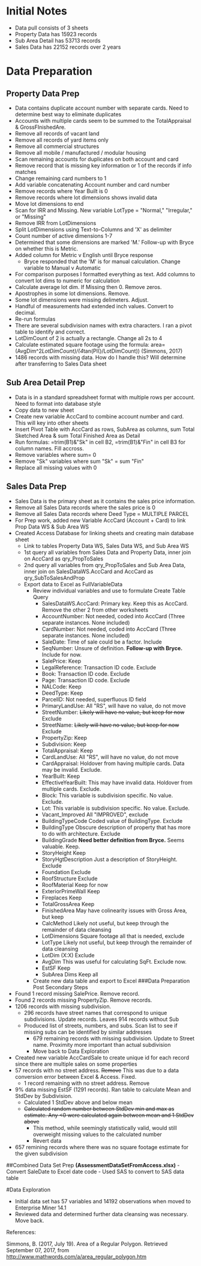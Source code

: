 # Initial Notes
- Data pull consists of 3 sheets
- Property Data has 15923 records
- Sub Area Detail has 53713 records
- Sales Data has 22152 records over 2 years

# Data Preparation

## Property Data Prep
- Data contains duplicate account number with separate cards. Need to determine best way to eliminate duplicates
- Accounts with multiple cards seem to be summed to the TotalAppraisal & GrossFInishedAre.
- Remove all records of vacant land
- Remove all records of yard items only
- Remove all commercial structures
- Remove all mobile / manufactured / modular housing
- Scan remaining accounts for duplicates on both account and card
- Remove record that is missing key information or 1 of the records if info matches
- Change remaining card numbers to 1
- Add variable concatenating Account number and card number
- Remove records where Year Built is 0
- Remove records where lot dimensions shows invalid data
- Move lot dimensions to end
- Scan for IRR and Missing. New variable LotType = "Normal," "Irregular," or "Missing"
- Remove IRR from LotDimensions
- Split LotDimensions using Text-to-Columns and 'X' as delimiter
- Count number of active dimensions 1-7
- Determined that some dimensions are marked 'M.' Follow-up with Bryce on whether this is Metric.
- Added column for Metric v English until Bryce response
	- Bryce responded that the 'M' is for manual calculation. Change variable to Manual v Automatic
- For comparison purposes I formatted everything as text. Add columns to convert lot dims to numeric for calculation
- Calculate average lot dim. If Missing then 0. Remove zeros.
- Apostrophes in some lot dimensions. Remove.
- Some lot dimensions were missing delimeters. Adjust.
- Handful of measurements had extended inch values. Convert to decimal.
- Re-run formulas
- There are several subdivision names with extra characters. I ran a pivot table to identify and correct.
- LotDimCount of 2 is actually a rectangle. Change all 2s to 4
- Calculate estimated square footage using the formula: area= (AvgDim^2*LotDimCount)/(4*tan(PI()/LotDimCount)) (Simmons, 2017)
- 1486 records with missing data. How do I handle this? Will determine after transferring to Sales Data sheet

## Sub Area Detail Prep
- Data is in a standard spreadsheet format with multiple rows per account. Need to format into database style
- Copy data to new sheet
- Create new variable AccCard to combine account number and card. This will key into other sheets
- Insert Pivot Table with AccCard as rows, SubArea as columns, sum Total Sketched Area & sum Total Finished Area as Detail
- Run formulas: =trim(B1)&"Sk" in cell B2, =trim(B1)&"Fin" in cell B3 for column names. Fill accross.
- Remove variables where sum= 0
- Remove "Sk" variables where sum "Sk" = sum "Fin"
- Replace all missing values with 0

## Sales Data Prep
- Sales Data is the primary sheet as it contains the sales price information.
- Remove all Sales Data records where the sales price is 0
- Remove all Sales Data records where Deed Type = MULTIPLE PARCEL
- For Prep work, added new Variable AccCard (Account + Card) to link Prop Data WS & Sub Area WS
- Created Access Database for linking sheets and creating main database sheet
	- Link to tables Property Data WS, Sales Data WS, and Sub Area WS
	- 1st query all variables from Sales Data and Property Data, inner join on AccCard as qry_PropToSales
	- 2nd query all variables from qry_PropToSales and Sub Area Data, inner join on SalesDataWS.AccCard and AccCard as qry_SubToSalesAndProp
	- Export data to Excel as FullVariableData
		- Review individual variables and use to formulate Create Table Query
			- SalesDataWS.AccCard:	Primary key. Keep this as AccCard. Remove the other 2 from other worksheets
			- AccountNumber:	Not needed, coded into AccCard (Three separate instances. None included)
			- CardNumber:		Not needed, coded into AccCard (Three separate instances. None included)
			- SaleDate:		Time of sale could be a factor. Include
			- SeqNumber:		Unsure of definition. **Follow-up with Bryce.** Include for now.
			- SalePrice:		Keep
			- LegalReference:	Transaction ID code. Exclude
			- Book:			Transaction ID code. Exclude
			- Page:			Transaction ID code. Exclude
			- NALCode:		Keep
			- DeedType:		Keep
			- ParcelID:		Not needed, superfluous ID field
			- PrimaryLandUse:	All "RS", will have no value, do not move
			- StreetNumber:		~~Likely will have no value, but keep for now~~
						Exclude
			- StreetName:		~~Likely will have no value, but keep for now~~
						Exclude
			- PropertyZip:		Keep
			- Subdivision:		Keep
			- TotalAppraisal:	Keep
			- CardLandUse:		All "RS", will have no value, do not move
			- CardAppraisal:	Holdover from having multiple cards. Data may be invalid. Exclude.
			- YearBuilt:		Keep
			- EffectiveYearBuilt:	This may have invalid data. Holdover from multiple cards. Exclude.
			- Block:		This variable is subdivision specific. No value. Exclude.
			- Lot:			This variable is subdivision specific. No value. Exclude.
			- Vacant_Improved	All "IMPROVED", exclude
			- BuildingTypeCode	Coded value of BuildingType. Exclude
			- BuildingType		Obscure description of property that has more to do with architecture. Exclude	
			- BuildingGrade		**Need better definition from Bryce.** Seems valuable. Keep.
			- StoryHeight		Keep
			- StoryHgtDescription	Just a description of StoryHeight. Exclude
			- Foundation		Exclude
			- RoofStructure		Exclude
			- RoofMaterial		Keep for now
			- ExteriorPrimeWall	Keep
			- Fireplaces		Keep
			- TotalGrossArea	Keep
			- FinishedArea		May have colinearity issues with Gross Area, but keep
			- CalcMethod		Likely not useful, but keep through the remainder of data cleansing
			- LotDimensions		Square footage all that is needed, exclude
			- LotType		Likely not useful, but keep through the remainder of data cleansing
			- LotDim (X:X)		Exclude
			- AvgDim		This was useful for calculating SqFt. Exclude now.
			- EstSF			Keep
			- SubArea Dims		Keep all
		- Create new data table and export to Excel
###Data Preparation Post Secondary Steps
- Found 1 record missing SalePrice. Remove record.
- Found 2 records missing PropertyZip. Remove records.
- 1206 records with missing subdivision.
	- 296 records have street names that correspond to unique subdivisions. Update records. Leaves 914 records without Sub
	- Produced list of streets, numbers, and subs. Scan list to see if missing subs can be identified by similar addresses
		- 679 remaining records with missing subdivision. Update to Street name. Proximity more important than actual subdivision
		- Move back to Data Exploration
- Created new variable AccCardSale to create unique id for each record since there are multiple sales on some properties
- 57 records with no street address. ~~Remove~~ This was due to a data conversion error between Excel & Access. Fixed.
	- 1 record remaining with no street address. Remove
- 9% data missing EstSF (1291 records). Ran table to calculate Mean and StdDev by Subdivision. 
	- Calculated 1 StdDev above and below mean
	- ~~Calculated random number between StdDev min and max as estimate. Any <0 were calculated again between mean and 1 StdDev above~~
		- This method, while seemingly statistically valid, would still overweight missing values to the calculated number
		- Revert data
- 657 remining records where there was no square footage estimate for the given subdivision


##Combined Data Set Prep **(AssessmentDataSetFromAccess.xlsx)**
	- Convert SaleDate to Excel date code
	- Used SAS to convert to SAS data table

#Data Exploration
- Initial data set has 57 variables and 14192 observations when moved to Enterprise Miner 14.1
- Reviewed data and determined further data cleansing was necessary. Move back.










References:

Simmons, B. (2017, July 19). Area of a Regular Polygon. Retrieved September 07, 2017, from http://www.mathwords.com/a/area_regular_polygon.htm